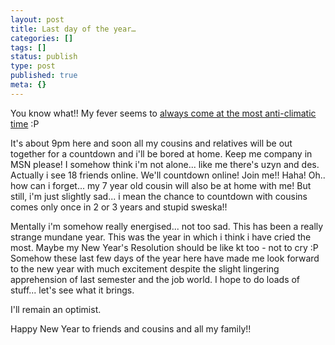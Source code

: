 ```yaml
---
layout: post
title: Last day of the year…
categories: []
tags: []
status: publish
type: post
published: true
meta: {}
---
```

You know what!! My fever seems to [always come at the most anti-climatic time](/2006/06/16/plans-abandoned/) :P

It's about 9pm here and soon all my cousins and relatives will be out together for a countdown and i'll be bored at home. Keep me company in MSN please! I somehow think i'm not alone... like me there's uzyn and des. Actually i see 18 friends online. We'll countdown online! Join me!! Haha! Oh.. how can i forget... my 7 year old cousin will also be at home with me! But still, i'm just slightly sad... i mean the chance to countdown with cousins comes only once in 2 or 3 years and stupid sweska!!

Mentally i'm somehow really energised... not too sad. This has been a really strange mundane year. This was the year in which i think i have cried the most. Maybe my New Year's Resolution should be like kt too - not to cry :P Somehow these last few days of the year here have made me look forward to the new year with much excitement despite the slight lingering apprehension of last semester and the job world. I hope to do loads of stuff... let's see what it brings.

I'll remain an optimist.

Happy New Year to friends and cousins and all my family!!
